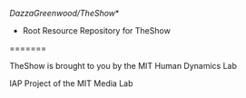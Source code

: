 *DazzaGreenwood/TheShow**  
* Root Resource Repository for TheShow

=======

TheShow is brought to you by the MIT Human Dynamics Lab  

IAP Project of the MIT Media Lab  


